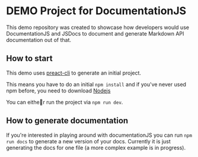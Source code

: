 # DEMO Project for DocumentationJS

This demo repository was created to showcase how developers would use DocumentationJS and JSDocs to document and generate Markdown API documentation out of that.


## How to start

This demo uses [preact-cli](https://github.com/developit/preact-cli) to generate an initial project. 

This means you have to do an initial `npm install` and if you've never used npm before, you need to download [Nodejs](http://nodejs.org/)

You can either run the project via `npm run dev`.

## How to generate documentation

If you're interested in playing around with documentationJS you can run `npm run docs` to generate a new version of your docs. Currently it is just generating the docs for one file (a more complex example is in progress).


